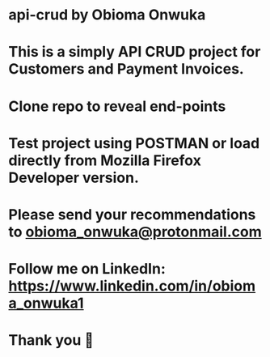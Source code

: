 # api-crud by Obioma Onwuka
# This is a simply API CRUD project for Customers and Payment Invoices.
# Clone repo to reveal end-points
# Test project using POSTMAN or load directly from Mozilla Firefox Developer version.
# Please send your recommendations to obioma_onwuka@protonmail.com
#  Follow me on LinkedIn: https://www.linkedin.com/in/obioma_onwuka1
# Thank you 🤝